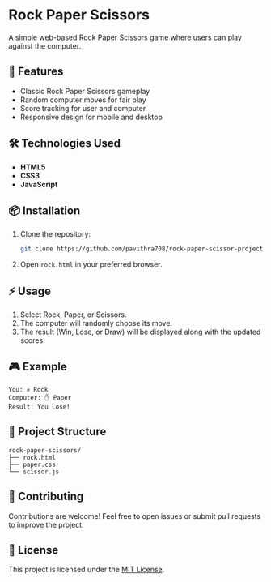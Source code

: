 # Rock Paper Scissors

A simple web-based Rock Paper Scissors game where users can play against the computer.

## 🚀 Features
- Classic Rock Paper Scissors gameplay
- Random computer moves for fair play
- Score tracking for user and computer
- Responsive design for mobile and desktop

## 🛠️ Technologies Used
- **HTML5**
- **CSS3**
- **JavaScript** 

## 📦 Installation
1. Clone the repository:
   ```bash
   git clone https://github.com/pavithra708/rock-paper-scissor-project/tree/main
   ```
2. Open `rock.html` in your preferred browser.

## ⚡ Usage
1. Select Rock, Paper, or Scissors.
2. The computer will randomly choose its move.
3. The result (Win, Lose, or Draw) will be displayed along with the updated scores.

## 🎮 Example
```
You: ✊ Rock
Computer: ✋ Paper
Result: You Lose!
```

## 📂 Project Structure
```
rock-paper-scissors/
├── rock.html
├── paper.css
└── scissor.js
```

## 📝 Contributing
Contributions are welcome! Feel free to open issues or submit pull requests to improve the project.

## 📃 License
This project is licensed under the [MIT License](LICENSE).
